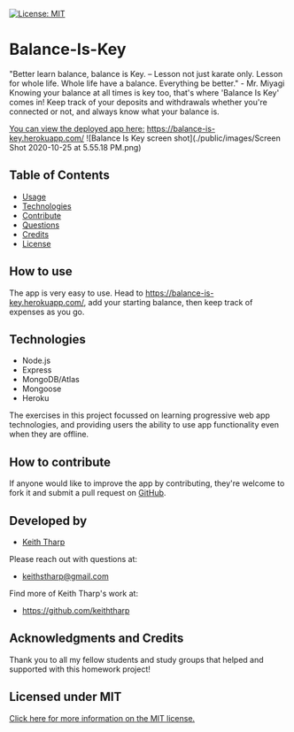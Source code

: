 [![License: MIT](https://img.shields.io/badge/License-MIT-yellow.svg)](https://opensource.org/licenses/MIT)
# Balance-Is-Key
"Better learn balance, balance is Key. – Lesson not just karate only. Lesson for whole life. Whole life have a balance. Everything be better."  - Mr. Miyagi
Knowing your balance at all times is key too, that's where 'Balance Is Key' comes in! Keep track of your deposits and withdrawals whether you're connected or not, and always know what your balance is.

[You can view the deployed app here:](https://balance-is-key.herokuapp.com/ "View Balance Is Key") https://balance-is-key.herokuapp.com/
![Balance Is Key screen shot](./public/images/Screen Shot 2020-10-25 at 5.55.18 PM.png)

## Table of Contents
- [Usage](#How-to-use)
- [Technologies](#Languages-and-Lessons)
- [Contribute](#How-to-contribute)
- [Questions](#Developed-by)
- [Credits](#Acknowledgments-and-Credits)
- [License](#Licensed-under-MIT)

## How to use
The app is very easy to use. Head to https://balance-is-key.herokuapp.com/, add your starting balance, then keep track of expenses as you go.

## Technologies
 - Node.js
 - Express
 - MongoDB/Atlas
 - Mongoose
 - Heroku

The exercises in this project focussed on learning progressive web app technologies, and providing users the ability to use app functionality even when they are offline.

## How to contribute
If anyone would like to improve the app by contributing, they're welcome to fork it and submit a pull request on [GitHub](https://github.com/keiththarp/Mongo-Workout-Watcher).

## Developed by
- [Keith Tharp](https://github.com/keiththarp)

Please reach out with questions at:
  - keithstharp@gmail.com

Find more of Keith Tharp's work at:
  - https://github.com/keiththarp

## Acknowledgments and Credits
Thank you to all my fellow students and study groups that helped and supported with this homework project!

## Licensed under MIT
[Click here for more information on the MIT license.](https://choosealicense.com/licenses/mit/)

